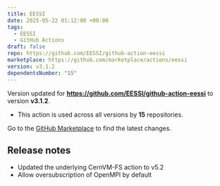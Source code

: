 ```yaml
---
title: EESSI
date: 2025-05-22 01:12:00 +00:00
tags:
  - EESSI
  - GitHub Actions
draft: false
repo: https://github.com/EESSI/github-action-eessi
marketplace: https://github.com/marketplace/actions/eessi
version: v3.1.2
dependentsNumber: "15"
---
```



Version updated for **https://github.com/EESSI/github-action-eessi** to version **v3.1.2**.
- This action is used across all versions by **15** repositories.

Go to the [GitHub Marketplace](https://github.com/marketplace/actions/eessi) to find the latest changes.

## Release notes

* Updated the underlying CernVM-FS action to v5.2
* Allow oversubscription of OpenMPI by default
